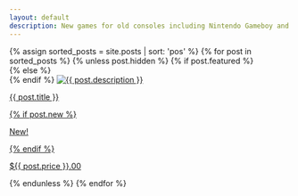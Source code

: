 ```yaml
---
layout: default
description: New games for old consoles including Nintendo Gameboy and more!
---
```


<div class="tiles">
  {%  assign sorted_posts = site.posts | sort: 'pos' %}
  {% for post in sorted_posts %}
    {% unless post.hidden %}
      {% if post.featured %}
      <div class="tile" id="featured">
      {% else %}
      <div class="tile">
      {% endif %}
      	<a href="{{ post.url }}">
      		<img src="{{ post.image }}" alt="{{ post.description }}"/>
      		<p>{{ post.title }}</p>
    	  	{% if post.new %}
    	  		<div class="after">
        			<p>New!</p>
        		</div>
        	{% endif %}
      		<div class="price">
      		  <p>${{ post.price }}.00</p>
      		</div>
      	</a>
    	</div>
    {% endunless %}
  {% endfor %}
</div>

